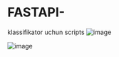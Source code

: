 # FASTAPI-
klassifikator uchun  scripts
![image](https://github.com/user-attachments/assets/4bc68e08-09a1-4892-b06b-4842aaf14740)

![image](https://github.com/user-attachments/assets/4a3e0009-f05a-43f2-bc0f-df95b47397bb)

